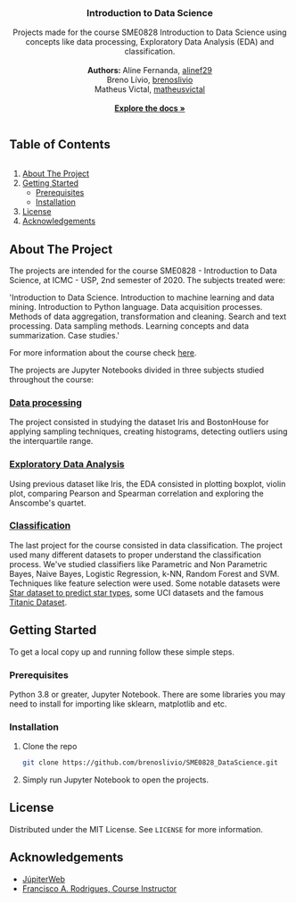 <!-- PROJECT LOGO -->
<br />
<p align="center">
  <h3 align="center">Introduction to Data Science</h3>

  <p align="center">
    Projects made for the course SME0828 Introduction to Data Science using concepts like data processing, Exploratory Data Analysis (EDA) and classification.
    <br />
    <br />
    <strong> Authors: </strong> Aline Fernanda, <a href="https://github.com/alinef29"> alinef29 </a>
    <br />
    Breno Lívio, <a href="https://github.com/brenoslivio/"> brenoslivio </a>
    <br />
    Matheus Victal, <a href="https://github.com/matheusvictal"> matheusvictal </a>
    <br />
    <br />
    <a href="https://github.com/brenoslivio/SME0828_DataScience/"><strong>Explore the docs »</strong></a>
  </p>
</p>


<!-- TABLE OF CONTENTS -->

<summary><h2 style="display: inline-block">Table of Contents</h2></summary>
<ol>
  <li>
    <a href="#about-the-project">About The Project</a>
  </li>
  <li>
    <a href="#getting-started">Getting Started</a>
    <ul>
      <li><a href="#prerequisites">Prerequisites</a></li>
      <li><a href="#installation">Installation</a></li>
    </ul>
  </li>
  <li><a href="#license">License</a></li>
  <li><a href="#acknowledgements">Acknowledgements</a></li>
</ol>


<!-- ABOUT THE PROJECT -->
## About The Project

The projects are intended for the course SME0828 - Introduction to Data Science, at ICMC - USP, 2nd semester of 2020. The subjects treated were:

'Introduction to Data Science. Introduction to machine learning and data mining. Introduction to Python language. Data acquisition processes. Methods of data aggregation, transformation and cleaning. Search and text processing. Data sampling methods. Learning concepts and data summarization. Case studies.'

For more information about the course check [here](https://uspdigital.usp.br/jupiterweb/obterDisciplina?sgldis=SME0828&codcur=55070&codhab=4).

The projects are Jupyter Notebooks divided in three subjects studied throughout the course:

### [Data processing](https://github.com/brenoslivio/SME0828_DataScience/blob/master/Projects/1%20-%20Prepara%C3%A7%C3%A3o%20dos%20dados/Projeto1_Preparacao_dos_dados.ipynb)

The project consisted in studying the dataset Iris and BostonHouse for applying sampling techniques, creating histograms, detecting outliers using the interquartile range.

### [Exploratory Data Analysis](https://github.com/brenoslivio/SME0828_DataScience/blob/master/Projects/2%20-%20An%C3%A1lise%20explorat%C3%B3ria%20de%20dados/Projeto2_Analise_Exploratoria_dos_dados.ipynb)

Using previous dataset like Iris, the EDA consisted in plotting boxplot, violin plot, comparing Pearson and Spearman correlation and exploring the Anscombe's quartet.

### [Classification](https://github.com/brenoslivio/SME0828_DataScience/blob/master/Projects/3%20-%20Classifica%C3%A7%C3%A3o/Projeto3_Classificacao.ipynb)

The last project for the course consisted in data classification. The project used many different datasets to proper understand the classification process. We've studied classifiers like Parametric and Non Parametric Bayes, Naive Bayes, Logistic Regression, k-NN, Random Forest and SVM. Techniques like feature selection were used. Some notable datasets were [Star dataset to predict star types](https://www.kaggle.com/deepu1109/star-dataset), some UCI datasets and the famous [Titanic Dataset](https://www.kaggle.com/c/titanic).

<!-- GETTING STARTED -->
## Getting Started

To get a local copy up and running follow these simple steps.

### Prerequisites

Python 3.8 or greater, Jupyter Notebook. There are some libraries you may need to install for importing like sklearn, matplotlib and etc.

### Installation

1. Clone the repo
   ```sh
   git clone https://github.com/brenoslivio/SME0828_DataScience.git
   ```
2. Simply run Jupyter Notebook to open the projects.

<!-- LICENSE -->
## License

Distributed under the MIT License. See `LICENSE` for more information.

<!-- ACKNOWLEDGEMENTS -->
## Acknowledgements

* [JúpiterWeb](https://uspdigital.usp.br/jupiterweb/obterDisciplina?sgldis=SME0828&codcur=55070&codhab=4)
* [Francisco A. Rodrigues, Course Instructor](https://github.com/franciscoicmc)
